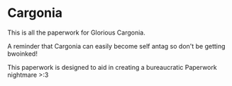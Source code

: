 # Cargonia
This is all the paperwork for Glorious Cargonia.

A reminder that Cargonia can easily become self antag so don't be getting bwoinked!

This paperwork is designed to aid in creating a bureaucratic Paperwork nightmare >:3


